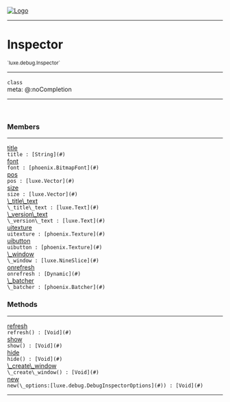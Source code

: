 
[![Logo](../../../images/logo.png)](../../../api/index.html)

---



<h1>Inspector</h1>
<small>`luxe.debug.Inspector`</small>



---

`class`
<span class="meta">
<br/>meta: @:noCompletion
</span>


---

&nbsp;
&nbsp;



<h3>Members</h3> <hr/><span class="member apipage">
                <a name="title"><a class="lift" href="#title">title</a></a><div class="clear"></div><code class="signature apipage">title : [String](#)</code><br/></span>
            <span class="small_desc_flat"></span><span class="member apipage">
                <a name="font"><a class="lift" href="#font">font</a></a><div class="clear"></div><code class="signature apipage">font : [phoenix.BitmapFont](#)</code><br/></span>
            <span class="small_desc_flat"></span><span class="member apipage">
                <a name="pos"><a class="lift" href="#pos">pos</a></a><div class="clear"></div><code class="signature apipage">pos : [luxe.Vector](#)</code><br/></span>
            <span class="small_desc_flat"></span><span class="member apipage">
                <a name="size"><a class="lift" href="#size">size</a></a><div class="clear"></div><code class="signature apipage">size : [luxe.Vector](#)</code><br/></span>
            <span class="small_desc_flat"></span><span class="member apipage">
                <a name="_title_text"><a class="lift" href="#_title_text">\_title\_text</a></a><div class="clear"></div><code class="signature apipage">\_title\_text : [luxe.Text](#)</code><br/></span>
            <span class="small_desc_flat"></span><span class="member apipage">
                <a name="_version_text"><a class="lift" href="#_version_text">\_version\_text</a></a><div class="clear"></div><code class="signature apipage">\_version\_text : [luxe.Text](#)</code><br/></span>
            <span class="small_desc_flat"></span><span class="member apipage">
                <a name="uitexture"><a class="lift" href="#uitexture">uitexture</a></a><div class="clear"></div><code class="signature apipage">uitexture : [phoenix.Texture](#)</code><br/></span>
            <span class="small_desc_flat"></span><span class="member apipage">
                <a name="uibutton"><a class="lift" href="#uibutton">uibutton</a></a><div class="clear"></div><code class="signature apipage">uibutton : [phoenix.Texture](#)</code><br/></span>
            <span class="small_desc_flat"></span><span class="member apipage">
                <a name="_window"><a class="lift" href="#_window">\_window</a></a><div class="clear"></div><code class="signature apipage">\_window : [luxe.NineSlice](#)</code><br/></span>
            <span class="small_desc_flat"></span><span class="member apipage">
                <a name="onrefresh"><a class="lift" href="#onrefresh">onrefresh</a></a><div class="clear"></div><code class="signature apipage">onrefresh : [Dynamic](#)</code><br/></span>
            <span class="small_desc_flat"></span><span class="member apipage">
                <a name="_batcher"><a class="lift" href="#_batcher">\_batcher</a></a><div class="clear"></div><code class="signature apipage">\_batcher : [phoenix.Batcher](#)</code><br/></span>
            <span class="small_desc_flat"></span>





<h3>Methods</h3> <hr/><span class="method apipage">
            <a name="refresh"><a class="lift" href="#refresh">refresh</a></a> <div class="clear"></div><code class="signature apipage">refresh() : [Void](#)</code><br/><span class="small_desc_flat"></span>
        </span>
    <span class="method apipage">
            <a name="show"><a class="lift" href="#show">show</a></a> <div class="clear"></div><code class="signature apipage">show() : [Void](#)</code><br/><span class="small_desc_flat"></span>
        </span>
    <span class="method apipage">
            <a name="hide"><a class="lift" href="#hide">hide</a></a> <div class="clear"></div><code class="signature apipage">hide() : [Void](#)</code><br/><span class="small_desc_flat"></span>
        </span>
    <span class="method apipage">
            <a name="_create_window"><a class="lift" href="#_create_window">\_create\_window</a></a> <div class="clear"></div><code class="signature apipage">\_create\_window() : [Void](#)</code><br/><span class="small_desc_flat"></span>
        </span>
    <span class="method apipage">
            <a name="new"><a class="lift" href="#new">new</a></a> <div class="clear"></div><code class="signature apipage">new(\_options:[luxe.debug.DebugInspectorOptions](#)<span></span>) : [Void](#)</code><br/><span class="small_desc_flat"></span>
        </span>
    





---

&nbsp;
&nbsp;
&nbsp;
&nbsp;